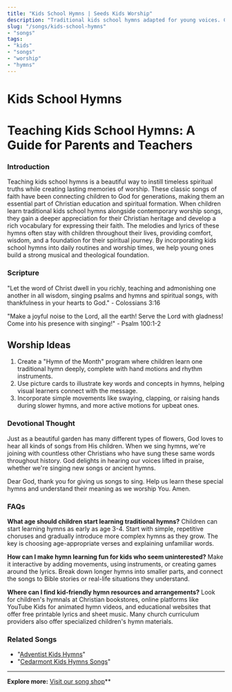 ```yaml
---
title: "Kids School Hymns | Seeds Kids Worship"
description: "Traditional kids school hymns adapted for young voices. Classic Christian music introducing children to timeless worship."
slug: "/songs/kids-school-hymns"
- "songs"
tags:
- "kids"
- "songs"
- "worship"
- "hymns"
---
```


# Kids School Hymns

# Teaching Kids School Hymns: A Guide for Parents and Teachers

### Introduction
Teaching kids school hymns is a beautiful way to instill timeless spiritual truths while creating lasting memories of worship. These classic songs of faith have been connecting children to God for generations, making them an essential part of Christian education and spiritual formation. When children learn traditional kids school hymns alongside contemporary worship songs, they gain a deeper appreciation for their Christian heritage and develop a rich vocabulary for expressing their faith. The melodies and lyrics of these hymns often stay with children throughout their lives, providing comfort, wisdom, and a foundation for their spiritual journey. By incorporating kids school hymns into daily routines and worship times, we help young ones build a strong musical and theological foundation.

### Scripture
"Let the word of Christ dwell in you richly, teaching and admonishing one another in all wisdom, singing psalms and hymns and spiritual songs, with thankfulness in your hearts to God." - Colossians 3:16

"Make a joyful noise to the Lord, all the earth! Serve the Lord with gladness! Come into his presence with singing!" - Psalm 100:1-2

## Worship Ideas
1. Create a "Hymn of the Month" program where children learn one traditional hymn deeply, complete with hand motions and rhythm instruments.
2. Use picture cards to illustrate key words and concepts in hymns, helping visual learners connect with the message.
3. Incorporate simple movements like swaying, clapping, or raising hands during slower hymns, and more active motions for upbeat ones.

### Devotional Thought
Just as a beautiful garden has many different types of flowers, God loves to hear all kinds of songs from His children. When we sing hymns, we're joining with countless other Christians who have sung these same words throughout history. God delights in hearing our voices lifted in praise, whether we're singing new songs or ancient hymns.

Dear God, thank you for giving us songs to sing. Help us learn these special hymns and understand their meaning as we worship You. Amen.

### FAQs

**What age should children start learning traditional hymns?**
Children can start learning hymns as early as age 3-4. Start with simple, repetitive choruses and gradually introduce more complex hymns as they grow. The key is choosing age-appropriate verses and explaining unfamiliar words.

**How can I make hymn learning fun for kids who seem uninterested?**
Make it interactive by adding movements, using instruments, or creating games around the lyrics. Break down longer hymns into smaller parts, and connect the songs to Bible stories or real-life situations they understand.

**Where can I find kid-friendly hymn resources and arrangements?**
Look for children's hymnals at Christian bookstores, online platforms like YouTube Kids for animated hymn videos, and educational websites that offer free printable lyrics and sheet music. Many church curriculum providers also offer specialized children's hymn materials.

### Related Songs

- "[Adventist Kids Hymns](/songs/adventist-kids-hymns/)"
- "[Cedarmont Kids Hymns Songs](/songs/cedarmont-kids-hymns-songs/)"

---

**Explore more:** [Visit our song shop](https://seedskidsworship.com/shop)**

<!-- Schema Markup -->
<script type="application/ld+json">
{
  "@context": "https://schema.org",
  "@type": "MusicRecording",
  "name": "Kids School Hymns",
  "byArtist": {
    "@type": "MusicGroup",
    "name": "Seeds Kids Worship"
  },
  "isFamilyFriendly": true,
  "url": "https://seedskidsworship.com/songs/kids-school-hymns/"
}
</script>